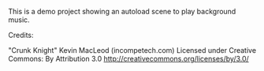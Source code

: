 This is a demo project showing an autoload scene to play background music.


Credits:

"Crunk Knight" Kevin MacLeod (incompetech.com) 
Licensed under Creative Commons: By Attribution 3.0
http://creativecommons.org/licenses/by/3.0/